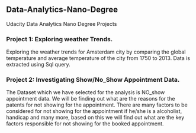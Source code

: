 ## Data-Analytics-Nano-Degree
Udacity Data Analytics Nano Degree Projects

### Project 1: Exploring weather Trends.
Exploring the weather trends for Amsterdam city by comparing the global temperature and average temperature of the city from 1750 to 2013.
Data is extracted using Sql query.

### Project 2: Investigating Show/No_Show Appointment Data.

The Dataset which we have selected for the analysis is NO_show appointment data. We will be finding out what are the reasons for the patents for not showing for the appointment.
There are many factors to be considered for not showing for the appointment if he/she is a alcoholist, handicap and many more, based on this we will find out what are the key 
factors responsible for not showing for the booked appointment.
